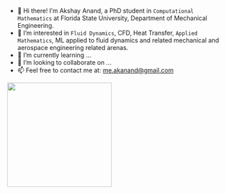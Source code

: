 - 👋 Hi there! I’m Akshay Anand, a PhD student in <code>Computational Mathematics</code> at Florida State University, Department of Mechanical Engineering.
- 👀 I’m interested in <code>Fluid Dynamics</code>, CFD, Heat Transfer, <code>Applied Mathematics</code>, ML applied to fluid dynamics and related mechanical and aerospace engineering related arenas.
- 🌱 I’m currently learning ...
- 💞️ I’m looking to collaborate on ...
- 📫 Feel free to contact me at: me.akanand@gmail.com

<a target="_blank" rel="noopener noreferrer" href="./pifafu (kathy)_files/68747470733a2f2f692e696d6775722e636f6d2f6b644b686778362e676966"><img src="./pifafu (kathy)_files/68747470733a2f2f692e696d6775722e636f6d2f6b644b686778362e676966" width="240px" align="center" data-canonical-src="https://i.imgur.com/kdKhgx6.gif" style="max-width:100%;"></a>

<!---
anand-me/anand-me is a ✨ special ✨ repository because its `README.md` (this file) appears on your GitHub profile.
You can click the Preview link to take a look at your changes.
--->
